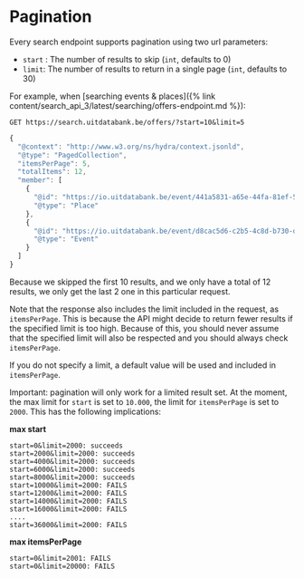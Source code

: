 ---
---

# Pagination

Every search endpoint supports pagination using two url parameters:

* `start` : The number of results to skip \(`int`, defaults to 0\)
* `limit`: The number of results to return in a single page \(`int`, defaults to 30\)

For example, when [searching events & places]({% link content/search_api_3/latest/searching/offers-endpoint.md %}):

```
GET https://search.uitdatabank.be/offers/?start=10&limit=5
```

```js
{
  "@context": "http://www.w3.org/ns/hydra/context.jsonld",
  "@type": "PagedCollection",
  "itemsPerPage": 5,
  "totalItems": 12,
  "member": [
    {
      "@id": "https://io.uitdatabank.be/event/441a5831-a65e-44fa-81ef-5c47e9c57a05",
      "@type": "Place"
    },
    {
      "@id": "https://io.uitdatabank.be/event/d8cac5d6-c2b5-4c8d-b730-d9801a920c89",
      "@type": "Event"
    }
  ]
}
```

Because we skipped the first 10 results, and we only have a total of 12 results, we only get the last 2 one in this particular request.

Note that the response also includes the limit included in the request, as `itemsPerPage`. This is because the API might decide to return fewer results if the specified limit is too high. Because of this, you should never assume that the specified limit will also be respected and you should always check `itemsPerPage`.

If you do not specify a limit, a default value will be used and included in `itemsPerPage`.

Important: pagination will only work for a limited result set. At the moment, the max limit for `start` is set to `10.000`, the limit for `itemsPerPage` is set to `2000`. This has the following implications:

**max start**
```
start=0&limit=2000: succeeds
start=2000&limit=2000: succeeds
start=4000&limit=2000: succeeds
start=6000&limit=2000: succeeds
start=8000&limit=2000: succeeds
start=10000&limit=2000: FAILS
start=12000&limit=2000: FAILS
start=14000&limit=2000: FAILS
start=16000&limit=2000: FAILS
....
start=36000&limit=2000: FAILS
```

**max itemsPerPage**
```
start=0&limit=2001: FAILS
start=0&limit=20000: FAILS
```
